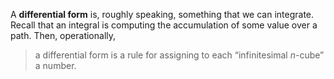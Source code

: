 ---
---

A **differential form** is, roughly speaking, something that we can integrate. Recall that an integral is computing the accumulation of some value over a path. Then, operationally,

> a differential form is a rule for assigning to each “infinitesimal $n$-cube” a number.
